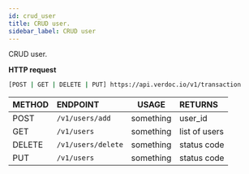 ```yaml
---
id: crud_user
title: CRUD user.
sidebar_label: CRUD user
---
```


CRUD user.

**HTTP request**

```bash
[POST | GET | DELETE | PUT] https://api.verdoc.io/v1/transaction
```

| METHOD | ENDPOINT           |   USAGE   | RETURNS       |
| :----- | :----------------- | :-------: | :------------ |
| POST   | `/v1/users/add`    | something | user_id       |
| GET    | `/v1/users`        | something | list of users |
| DELETE | `/v1/users/delete` | something | status code   |
| PUT    | `/v1/users`        | something | status code   |
